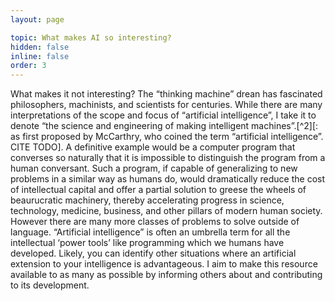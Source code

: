 ```yaml
---
layout: page

topic: What makes AI so interesting?
hidden: false
inline: false
order: 3
---
```


What makes it not interesting? The “thinking machine” drean has fascinated philosophers, machinists, and scientists for centuries. While there are many interpretations of the scope and focus of “artificial intelligence”, I take it to denote “the science and engineering of making intelligent machines”.[^2][: as first proposed by McCarthry, who coined the term “artificial intelligence”. CITE TODO]. A definitive example would be a computer program that converses so naturally that it is impossible to distinguish the program from a human conversant. Such a program, if capable of generalizing to new problems in a similar way as humans do, would dramatically reduce the cost of intellectual capital and offer a partial solution to greese the wheels of beaurucratic machinery, thereby accelerating progress in science, technology, medicine, business, and other pillars of modern human society. However there are many more classes of problems to solve outside of language. “Artificial intelligence” is often an umbrella term for all the intellectual ‘power tools’ like programming which we humans have developed. Likely, you can identify other situations where an artificial extension to your intelligence is advantageous. I aim to make this resource available to as many as possible by informing others about and contributing to its development. 
